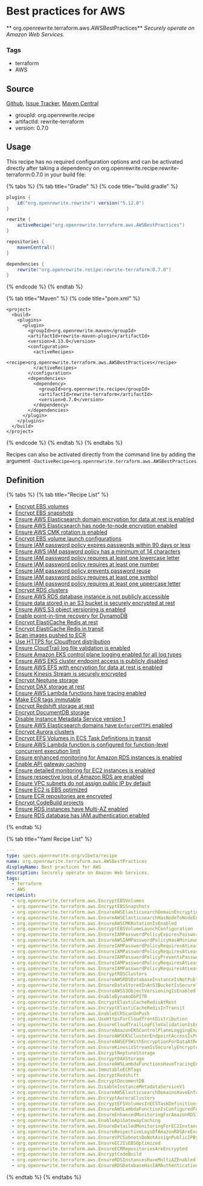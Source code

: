 # Best practices for AWS

** org.openrewrite.terraform.aws.AWSBestPractices**
_Securely operate on Amazon Web Services._

### Tags

* terraform
* AWS

## Source

[Github](https://github.com/openrewrite/rewrite-terraform), [Issue Tracker](https://github.com/openrewrite/rewrite-terraform/issues), [Maven Central](https://search.maven.org/artifact/org.openrewrite.recipe/rewrite-terraform/0.7.0/jar)

* groupId: org.openrewrite.recipe
* artifactId: rewrite-terraform
* version: 0.7.0


## Usage

This recipe has no required configuration options and can be activated directly after taking a dependency on org.openrewrite.recipe:rewrite-terraform:0.7.0 in your build file:

{% tabs %}
{% tab title="Gradle" %}
{% code title="build.gradle" %}
```groovy
plugins {
    id("org.openrewrite.rewrite") version("5.12.0")
}

rewrite {
    activeRecipe("org.openrewrite.terraform.aws.AWSBestPractices")
}

repositories {
    mavenCentral()
}

dependencies {
    rewrite("org.openrewrite.recipe:rewrite-terraform:0.7.0")
}
```
{% endcode %}
{% endtab %}

{% tab title="Maven" %}
{% code title="pom.xml" %}
```markup
<project>
  <build>
    <plugins>
      <plugin>
        <groupId>org.openrewrite.maven</groupId>
        <artifactId>rewrite-maven-plugin</artifactId>
        <version>4.13.0</version>
        <configuration>
          <activeRecipes>
            <recipe>org.openrewrite.terraform.aws.AWSBestPractices</recipe>
          </activeRecipes>
        </configuration>
        <dependencies>
          <dependency>
            <groupId>org.openrewrite.recipe</groupId>
            <artifactId>rewrite-terraform</artifactId>
            <version>0.7.0</version>
          </dependency>
        </dependencies>
      </plugin>
    </plugins>
  </build>
</project>
```
{% endcode %}
{% endtab %}
{% endtabs %}

Recipes can also be activated directly from the command line by adding the argument `-DactiveRecipe=org.openrewrite.terraform.aws.AWSBestPractices`

## Definition

{% tabs %}
{% tab title="Recipe List" %}
* [Encrypt EBS volumes](../../terraform/aws/encryptebsvolumes.md)
* [Encrypt EBS snapshots](../../terraform/aws/encryptebssnapshots.md)
* [Ensure AWS Elasticsearch domain encryption for data at rest is enabled](../../terraform/aws/ensureawselasticsearchdomainencryptionfordataatrestisenabled.md)
* [Ensure AWS Elasticsearch has node-to-node encryption enabled](../../terraform/aws/ensureawselasticsearchhasnodetonodeencryptionenabled.md)
* [Ensure AWS CMK rotation is enabled](../../terraform/aws/ensureawscmkrotationisenabled.md)
* [Encrypt EBS volume launch configurations](../../terraform/aws/encryptebsvolumelaunchconfiguration.md)
* [Ensure IAM password policy expires passwords within 90 days or less](../../terraform/aws/ensureiampasswordpolicyexpirespasswordswithin90daysorless.md)
* [Ensure AWS IAM password policy has a minimum of 14 characters](../../terraform/aws/ensureawsiampasswordpolicyhasaminimumof14characters.md)
* [Ensure IAM password policy requires at least one lowercase letter](../../terraform/aws/ensureiampasswordpolicyrequiresatleastonelowercaseletter.md)
* [Ensure IAM password policy requires at least one number](../../terraform/aws/ensureiampasswordpolicyrequiresatleastonenumber.md)
* [Ensure IAM password policy prevents password reuse](../../terraform/aws/ensureiampasswordpolicypreventspasswordreuse.md)
* [Ensure IAM password policy requires at least one symbol](../../terraform/aws/ensureiampasswordpolicyrequiresatleastonesymbol.md)
* [Ensure IAM password policy requires at least one uppercase letter](../../terraform/aws/ensureiampasswordpolicyrequiresatleastoneuppercaseletter.md)
* [Encrypt RDS clusters](../../terraform/aws/encryptrdsclusters.md)
* [Ensure AWS RDS database instance is not publicly accessible](../../terraform/aws/ensureawsrdsdatabaseinstanceisnotpubliclyaccessible.md)
* [Ensure data stored in an S3 bucket is securely encrypted at rest](../../terraform/aws/ensuredatastoredinans3bucketissecurelyencryptedatrest.md)
* [Ensure AWS S3 object versioning is enabled](../../terraform/aws/ensureawss3objectversioningisenabled.md)
* [Enable point-in-time recovery for DynamoDB](../../terraform/aws/enabledynamodbpitr.md)
* [Encrypt ElastiCache Redis at rest](../../terraform/aws/encryptelasticacheredisatrest.md)
* [Encrypt ElastiCache Redis in transit](../../terraform/aws/encryptelasticacheredisintransit.md)
* [Scan images pushed to ECR](../../terraform/aws/enableecrscanonpush.md)
* [Use HTTPS for Cloudfront distribution](../../terraform/aws/usehttpsforcloudfrontdistribution.md)
* [Ensure CloudTrail log file validation is enabled](../../terraform/aws/ensurecloudtraillogfilevalidationisenabled.md)
* [Ensure Amazon EKS control plane logging enabled for all log types](../../terraform/aws/ensureamazonekscontrolplaneloggingenabledforalllogtypes.md)
* [Ensure AWS EKS cluster endpoint access is publicly disabled](../../terraform/aws/ensureawseksclusterendpointaccessispubliclydisabled.md)
* [Ensure AWS EFS with encryption for data at rest is enabled](../../terraform/aws/ensureawsefswithencryptionfordataatrestisenabled.md)
* [Ensure Kinesis Stream is securely encrypted](../../terraform/aws/ensurekinesisstreamissecurelyencrypted.md)
* [Encrypt Neptune storage](../../terraform/aws/encryptneptunestorage.md)
* [Encrypt DAX storage at rest](../../terraform/aws/encryptdaxstorage.md)
* [Ensure AWS Lambda functions have tracing enabled](../../terraform/aws/ensureawslambdafunctionshavetracingenabled.md)
* [Make ECR tags immutable](../../terraform/aws/immutableecrtags.md)
* [Encrypt Redshift storage at rest](../../terraform/aws/encryptredshift.md)
* [Encrypt DocumentDB storage](../../terraform/aws/encryptdocumentdb.md)
* [Disable Instance Metadata Service version 1](../../terraform/aws/disableinstancemetadataservicev1.md)
* [Ensure AWS Elasticsearch domains have `EnforceHTTPS` enabled](../../terraform/aws/ensureawselasticsearchdomainshaveenforcehttpsenabled.md)
* [Encrypt Aurora clusters](../../terraform/aws/encryptauroraclusters.md)
* [Encrypt EFS Volumes in ECS Task Definitions in transit](../../terraform/aws/encryptefsvolumesinecstaskdefinitionsintransit.md)
* [Ensure AWS Lambda function is configured for function-level concurrent execution limit](../../terraform/aws/ensureawslambdafunctionisconfiguredforfunctionlevelconcurrentexecutionlimit.md)
* [Ensure enhanced monitoring for Amazon RDS instances is enabled](../../terraform/aws/ensureenhancedmonitoringforamazonrdsinstancesisenabled.md)
* [Enable API gateway caching](../../terraform/aws/enableapigatewaycaching.md)
* [Ensure detailed monitoring for EC2 instances is enabled](../../terraform/aws/ensuredetailedmonitoringforec2instancesisenabled.md)
* [Ensure respective logs of Amazon RDS are enabled](../../terraform/aws/ensurerespectivelogsofamazonrdsareenabled.md)
* [Ensure VPC subnets do not assign public IP by default](../../terraform/aws/ensurevpcsubnetsdonotassignpublicipbydefault.md)
* [Ensure EC2 is EBS optimized](../../terraform/aws/ensureec2isebsoptimized.md)
* [Ensure ECR repositories are encrypted](../../terraform/aws/ensureecrrepositoriesareencrypted.md)
* [Encrypt CodeBuild projects](../../terraform/aws/encryptcodebuild.md)
* [Ensure RDS instances have Multi-AZ enabled](../../terraform/aws/ensurerdsinstanceshavemultiazenabled.md)
* [Ensure RDS database has IAM authentication enabled](../../terraform/aws/ensurerdsdatabasehasiamauthenticationenabled.md)

{% endtab %}

{% tab title="Yaml Recipe List" %}
```yaml
---
type: specs.openrewrite.org/v1beta/recipe
name: org.openrewrite.terraform.aws.AWSBestPractices
displayName: Best practices for AWS
description: Securely operate on Amazon Web Services.
tags:
  - terraform
  - AWS
recipeList:
  - org.openrewrite.terraform.aws.EncryptEBSVolumes
  - org.openrewrite.terraform.aws.EncryptEBSSnapshots
  - org.openrewrite.terraform.aws.EnsureAWSElasticsearchDomainEncryptionForDataAtRestIsEnabled
  - org.openrewrite.terraform.aws.EnsureAWSElasticsearchHasNodeToNodeEncryptionEnabled
  - org.openrewrite.terraform.aws.EnsureAWSCMKRotationIsEnabled
  - org.openrewrite.terraform.aws.EncryptEBSVolumeLaunchConfiguration
  - org.openrewrite.terraform.aws.EnsureIAMPasswordPolicyExpiresPasswordsWithin90DaysOrLess
  - org.openrewrite.terraform.aws.EnsureAWSIAMPasswordPolicyHasAMinimumOf14Characters
  - org.openrewrite.terraform.aws.EnsureIAMPasswordPolicyRequiresAtLeastOneLowercaseLetter
  - org.openrewrite.terraform.aws.EnsureIAMPasswordPolicyRequiresAtLeastOneNumber
  - org.openrewrite.terraform.aws.EnsureIAMPasswordPolicyPreventsPasswordReuse
  - org.openrewrite.terraform.aws.EnsureIAMPasswordPolicyRequiresAtLeastOneSymbol
  - org.openrewrite.terraform.aws.EnsureIAMPasswordPolicyRequiresAtLeastOneUppercaseLetter
  - org.openrewrite.terraform.aws.EncryptRDSClusters
  - org.openrewrite.terraform.aws.EnsureAWSRDSDatabaseInstanceIsNotPubliclyAccessible
  - org.openrewrite.terraform.aws.EnsureDataStoredInAnS3BucketIsSecurelyEncryptedAtRest
  - org.openrewrite.terraform.aws.EnsureAWSS3ObjectVersioningIsEnabled
  - org.openrewrite.terraform.aws.EnableDynamoDbPITR
  - org.openrewrite.terraform.aws.EncryptElastiCacheRedisAtRest
  - org.openrewrite.terraform.aws.EncryptElastiCacheRedisInTransit
  - org.openrewrite.terraform.aws.EnableECRScanOnPush
  - org.openrewrite.terraform.aws.UseHttpsForCloudfrontDistribution
  - org.openrewrite.terraform.aws.EnsureCloudTrailLogFileValidationIsEnabled
  - org.openrewrite.terraform.aws.EnsureAmazonEKSControlPlaneLoggingEnabledForAllLogTypes
  - org.openrewrite.terraform.aws.EnsureAWSEKSClusterEndpointAccessIsPubliclyDisabled
  - org.openrewrite.terraform.aws.EnsureAWSEFSWithEncryptionForDataAtRestIsEnabled
  - org.openrewrite.terraform.aws.EnsureKinesisStreamIsSecurelyEncrypted
  - org.openrewrite.terraform.aws.EncryptNeptuneStorage
  - org.openrewrite.terraform.aws.EncryptDAXStorage
  - org.openrewrite.terraform.aws.EnsureAWSLambdaFunctionsHaveTracingEnabled
  - org.openrewrite.terraform.aws.ImmutableECRTags
  - org.openrewrite.terraform.aws.EncryptRedshift
  - org.openrewrite.terraform.aws.EncryptDocumentDB
  - org.openrewrite.terraform.aws.DisableInstanceMetadataServiceV1
  - org.openrewrite.terraform.aws.EnsureAWSElasticsearchDomainsHaveEnforceHTTPSEnabled
  - org.openrewrite.terraform.aws.EncryptAuroraClusters
  - org.openrewrite.terraform.aws.EncryptEFSVolumesInECSTaskDefinitionsInTransit
  - org.openrewrite.terraform.aws.EnsureAWSLambdaFunctionIsConfiguredForFunctionLevelConcurrentExecutionLimit
  - org.openrewrite.terraform.aws.EnsureEnhancedMonitoringForAmazonRDSInstancesIsEnabled
  - org.openrewrite.terraform.aws.EnableApiGatewayCaching
  - org.openrewrite.terraform.aws.EnsureDetailedMonitoringForEC2InstancesIsEnabled
  - org.openrewrite.terraform.aws.EnsureRespectiveLogsOfAmazonRDSAreEnabled
  - org.openrewrite.terraform.aws.EnsureVPCSubnetsDoNotAssignPublicIPByDefault
  - org.openrewrite.terraform.aws.EnsureEC2IsEBSOptimized
  - org.openrewrite.terraform.aws.EnsureECRRepositoriesAreEncrypted
  - org.openrewrite.terraform.aws.EncryptCodeBuild
  - org.openrewrite.terraform.aws.EnsureRDSInstancesHaveMultiAZEnabled
  - org.openrewrite.terraform.aws.EnsureRDSDatabaseHasIAMAuthenticationEnabled

```
{% endtab %}
{% endtabs %}

